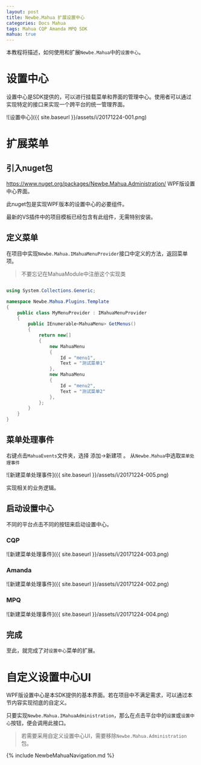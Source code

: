 ```yaml
---
layout: post
title: Newbe.Mahua 扩展设置中心
categories: Docs Mahua
tags: Mahua CQP Amanda MPQ SDK
mahua: true
---
```


本教程将描述，如何使用和扩展`Newbe.Mahua`中的`设置中心`。

# 设置中心

设置中心是SDK提供的，可以进行挂载菜单和界面的管理中心。使用者可以通过实现特定的接口来实现一个跨平台的统一管理界面。

![设置中心]({{ site.baseurl }}/assets/i/20171224-001.png)

# 扩展菜单

## 引入nuget包

<https://www.nuget.org/packages/Newbe.Mahua.Administration/> WPF版设置中心界面。

此nuget包是实现WPF版本的设置中心的必要组件。

最新的VS插件中的项目模板已经包含有此组件，无需特别安装。

## 定义菜单

在项目中实现`Newbe.Mahua.IMahuaMenuProvider`接口中定义的方法，返回菜单项。

> 不要忘记在MahuaModule中注册这个实现类

```csharp

using System.Collections.Generic;

namespace Newbe.Mahua.Plugins.Template
{
    public class MyMenuProvider : IMahuaMenuProvider
    {
        public IEnumerable<MahuaMenu> GetMenus()
        {
            return new[]
            {
                new MahuaMenu
                {
                    Id = "menu1",
                    Text = "测试菜单1"
                },
                new MahuaMenu
                {
                    Id = "menu2",
                    Text = "测试菜单2"
                },
            };
        }
    }
}
```

## 菜单处理事件

右键点击`MahuaEvents`文件夹，选择 添加->新建项 。 从`Newbe.Mahua`中选取`菜单处理事件`

![新建菜单处理事件]({{ site.baseurl }}/assets/i/20171224-005.png)

实现相关的业务逻辑。

## 启动设置中心

不同的平台点击不同的按钮来启动设置中心。

### CQP

![新建菜单处理事件]({{ site.baseurl }}/assets/i/20171224-003.png)

### Amanda

![新建菜单处理事件]({{ site.baseurl }}/assets/i/20171224-002.png)

### MPQ

![新建菜单处理事件]({{ site.baseurl }}/assets/i/20171224-004.png)

## 完成

至此，就完成了对`设置中心`菜单的扩展。

# 自定义设置中心UI

WPF版设置中心是本SDK提供的基本界面。若在项目中不满足需求，可以通过本节内容实现彻底的自定义。

只要实现`Newbe.Mahua.IMahuaAdministration`，那么在点击平台中的`设置`或`设置中心`按钮，便会调用此接口。

> 若需要采用自定义设置中心UI，需要移除`Newbe.Mahua.Administration`包。

{% include NewbeMahuaNavigation.md %}
